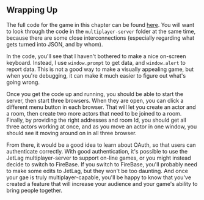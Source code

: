 ## Wrapping Up

The full code for the game in this chapter can be found [here](game.ts).  You
will want to look through the code in the `multiplayer-server` folder at the
same time, because there are some close interconnections (especially regarding
what gets turned into JSON, and by whom).

In the code, you'll see that I haven't bothered to make a nice on-screen
keyboard.  Instead, I use `window.prompt` to get data, and `window.alert` to
report data.  This is not a good way to make a visually appealing game, but when
you're debugging, it can make it much easier to figure out what's going wrong.

Once you get the code up and running, you should be able to start the server,
then start three browsers.  When they are open, you can click a different menu
button in each browser.  That will let you create an actor and a room, then
create two more actors that need to be joined to a room.  Finally, by providing
the right addresses and room Id, you should get all three actors working at
once, and as you move an actor in one window, you should see it moving around on
in all three browser.

From there, it would be a good idea to learn about OAuth, so that users can
authenticate correctly.  With good authentication, it's possible to use the
JetLag multiplayer-server to support on-line games, or you might instead decide
to switch to FireBase.  If you switch to FireBase, you'll probably need to make
some edits to JetLag, but they won't be too daunting.  And once your gae is
truly multiplayer-capable, you'll be happy to know that you've created a feature
that will increase your audience and your game's ability to bring people together.